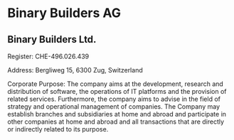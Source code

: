 # Binary Builders AG

## Binary Builders Ltd.

Register: CHE-496.026.439

Address: Bergliweg 15, 6300 Zug, Switzerland

Corporate Purpose: The company aims at the development, research and distribution of software, the operations of IT platforms and the provision of related services. Furthermore, the company aims to advise in the field of strategy and operational management of companies. The Company may establish branches and subsidiaries at home and abroad and participate in other companies at home and abroad and all transactions that are directly or indirectly related to its purpose.
